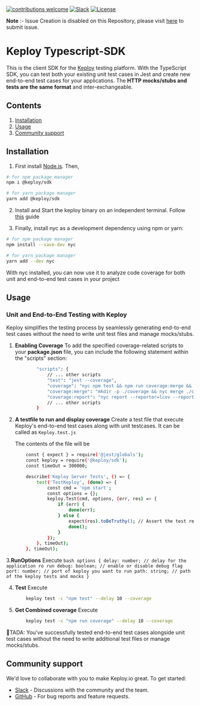 [![contributions welcome](https://img.shields.io/badge/contributions-welcome-brightgreen?logo=github)](CODE_OF_CONDUCT.md)
[![Slack](.github/slack.svg)](https://join.slack.com/t/keploy/shared_invite/zt-12rfbvc01-o54cOG0X1G6eVJTuI_orSA)
[![License](.github/License-Apache_2.0-blue.svg)](https://opensource.org/licenses/Apache-2.0)

**Note** :- Issue Creation is disabled on this Repository, please visit [here](https://github.com/keploy/keploy/issues/new/choose) to submit issue.

# Keploy Typescript-SDK
This is the client SDK for the [Keploy](https://github.com/keploy/keploy) testing platform. With the TypeScript SDK, you can test both your existing unit test cases in Jest and create new end-to-end test cases for your applications.
The **HTTP mocks/stubs and tests are the same format** and inter-exchangeable.

## Contents
1. [Installation](#installation)
2. [Usage](#usage)
3. [Community support](#community-support)

## Installation
1. First install [Node.js](https://nodejs.org/en/download). Then,
```bash
# for npm package manager
npm i @keploy/sdk
```
```bash
# for yarn package manager
yarn add @keploy/sdk
```

2. Install and Start the keploy binary on an independent terminal. Follow [this](https://github.com/keploy/keploy#quick-installation) guide

3. Finally, install nyc as a development dependency using npm or yarn:
```bash
# for npm package manager
npm install --save-dev nyc
```
```bash
# for yarn package manager
yarn add --dev nyc
```
With nyc installed, you can now use it to analyze code coverage for both unit and end-to-end test cases in your project

## Usage
### Unit and End-to-End Testing with Keploy
Keploy simplifies the testing process by seamlessly generating end-to-end test cases without the need to write unit test files and manage mocks/stubs.

 1. **Enabling Coverage** 
    To add the specified coverage-related scripts to your <b>package.json</b> file, you can include the following statement within the "scripts" section:
    ``` bash
            "scripts": {
                // ... other scripts
                "test": "jest --coverage",
                "coverage": "nyc npm test && npm run coverage:merge && npm run coverage:report",
                "coverage:merge": "mkdir -p ./coverage && nyc merge ./coverage .nyc_output/out.json",
                "coverage:report": "nyc report --reporter=lcov --reporter=text"
                // ... other scripts
            }
    ```
 2. **A testfile to run and display coverage**
    Create a test file that execute Keploy's end-to-end test cases along with unit testcases.  It can be called as ```Keploy.test.js```

    The contents of the file will be
    ```bash
        const { expect } = require('@jest/globals');
        const keploy = require('@keploy/sdk');
        const timeOut = 300000;

        describe('Keploy Server Tests', () => {
            test('TestKeploy', (done) => {
                const cmd = 'npm start';
                const options = {};
                keploy.Test(cmd, options, (err, res) => { 
                    if (err) {
                        done(err);
                    } else {
                        expect(res).toBeTruthy(); // Assert the test result
                        done();
                    }
                });
            }, timeOut);
        }, timeOut);
    ```
3.**RunOptions**
    Execute
    ```bash
       options {
        delay: number; // delay for the application ro run
        debug: boolean; // enable or disable debug flag
        port: number; // port of keploy you want to run
        path: string; // path of the keploy tests and mocks
        }
    ```

4. **Test** 
    Execute
    ```bash
        keploy test -c "npm test" --delay 10 --coverage
    ```

5. **Get Combined coverage**
    Execute
    ```bash
        keploy test -c "npm run coverage" --delay 10 --coverage
    ```

🎉TADA: You've successfully tested end-to-end test cases alongside unit test cases without the need to write additional test files or manage mocks/stubs.
    

## Community support
We'd love to collaborate with you to make Keploy.io great. To get started:
* [Slack](https://join.slack.com/t/keploy/shared_invite/zt-12rfbvc01-o54cOG0X1G6eVJTuI_orSA) - Discussions with the community and the team.
* [GitHub](https://github.com/keploy/keploy/issues) - For bug reports and feature requests.